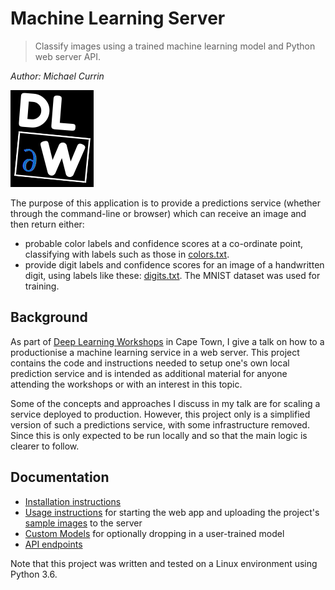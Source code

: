 # Machine Learning Server
>Classify images using a trained machine learning model and Python web server API. 

_Author: Michael Currin_

![Deep Learning Workshops logo](mlserver/static/img/Deep_Learning_Workshops_logo.png)

The purpose of this application is to provide a predictions service (whether through the command-line or browser) which can receive an image and then return either:
- probable color labels and confidence scores at a co-ordinate point, classifying with labels such as those in [colors.txt](mlserver/models/builtinColorClassifier/colors.txt).
- provide digit labels and confidence scores for an image of a handwritten digit, using labels like these: [digits.txt](mlserver/models/builtinDigitClassifier/digits.txt). The MNIST dataset was used for training.


## Background

As part of [Deep Learning Workshops](https://deeplearningworkshops.com) in Cape Town, I give a talk on how to a productionise a machine learning service in a web server. This project contains the code and instructions needed to setup one's own local prediction service and is intended as additional material for anyone attending the workshops or with an interest in this topic.  

Some of the concepts and approaches I discuss in my talk are for scaling a service deployed to production. However, this project only is a simplified version of such a predictions service, with some infrastructure removed. Since this is only expected to be run locally and so that the main logic is clearer to follow.


## Documentation

- [Installation instructions](docs/installation.md)
- [Usage instructions](docs/usage.md) for starting the web app and uploading the project's [sample images](sampleImages/) to the server
- [Custom Models](docs/customModels.md) for optionally dropping in a user-trained model
- [API endpoints](docs/api.md)

Note that this project was written and tested on a Linux environment using Python 3.6.
